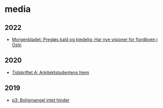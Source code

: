 # media

## 2022
- [Morgenbladet: Pregløs kald og kjedelig: Har nye visjoner for fjordbyen i Oslo](https://www.morgenbladet.no/ideer/2022/06/17/preglos-kald-og-kjedelig-har-nye-visjoner-for-fjordbyen-i-oslo/)

## 2020
- [Tidskriftet A: Arkitektstudentens hjem](https://www.tid-a.no/post/arkitektstudentens-hjem-ingrid)

## 2019
- [p3: Boligmangel intet hinder](https://p3.no/boligmangel-intet-hinder/)